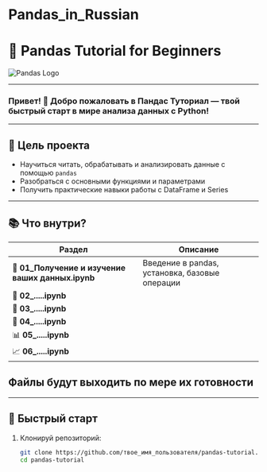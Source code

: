 # Pandas_in_Russian

# 🚀 Pandas Tutorial for Beginners

![Pandas Logo](https://pandas.pydata.org/static/img/pandas_mark.svg)

---

### Привет! 👋 Добро пожаловать в **Пандас Туториал** — твой быстрый старт в мире анализа данных с Python!

---

## 🎯 Цель проекта

- Научиться читать, обрабатывать и анализировать данные с помощью `pandas`
- Разобраться с основными функциями и параметрами
- Получить практические навыки работы с DataFrame и Series

---

## 📚 Что внутри?

| Раздел                       | Описание                                    |
|-----------------------------|---------------------------------------------|
| 🐣 **01_Получение и изучение ваших данных.ipynb**        | Введение в pandas, установка, базовые операции |
| 📂 **02_.....ipynb** |  |
| 🧹 **03_.....ipynb**     |       |
| 🔄 **04_.....ipynb**    |      |
| 📊 **05_.....ipynb**     |      |
| 📈 **06_.....ipynb**|  |

## Файлы будут выходить по мере их готовности
---

## 🚀 Быстрый старт

1. Клонируй репозиторий:

   ```bash
   git clone https://github.com/твое_имя_пользователя/pandas-tutorial.git
   cd pandas-tutorial
